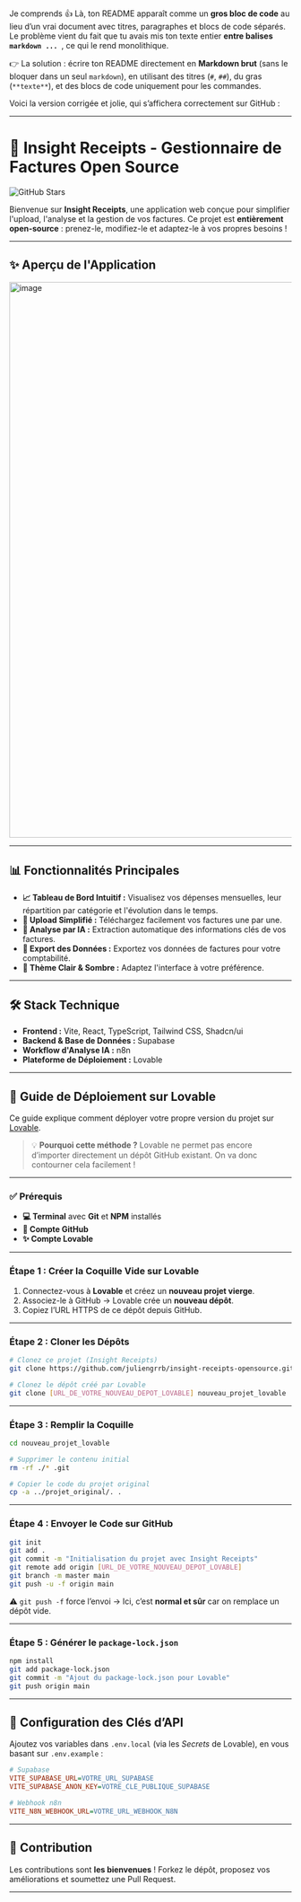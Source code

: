 Je comprends 👍 Là, ton README apparaît comme un **gros bloc de code** au lieu d’un vrai document avec titres, paragraphes et blocs de code séparés.
Le problème vient du fait que tu avais mis ton texte entier **entre balises `markdown ... `**, ce qui le rend monolithique.

👉 La solution : écrire ton README directement en **Markdown brut** (sans le bloquer dans un seul `markdown`), en utilisant des titres (`#`, `##`), du gras (`**texte**`), et des blocs de code uniquement pour les commandes.

Voici la version corrigée et jolie, qui s’affichera correctement sur GitHub :

---

# 🚀 Insight Receipts - Gestionnaire de Factures Open Source

![GitHub Stars](https://img.shields.io/github/stars/juliengrrb/insight-receipts-opensource?style=social)

Bienvenue sur **Insight Receipts**, une application web conçue pour simplifier l'upload, l'analyse et la gestion de vos factures.
Ce projet est **entièrement open-source** : prenez-le, modifiez-le et adaptez-le à vos propres besoins !

---

## ✨ Aperçu de l'Application

<img width="1918" height="990" alt="image" src="https://github.com/user-attachments/assets/11f2806a-d75f-4c38-b0c6-4ed280a20850" />


---

## 📊 Fonctionnalités Principales

* **📈 Tableau de Bord Intuitif :** Visualisez vos dépenses mensuelles, leur répartition par catégorie et l'évolution dans le temps.
* **🧾 Upload Simplifié :** Téléchargez facilement vos factures une par une.
* **🤖 Analyse par IA :** Extraction automatique des informations clés de vos factures.
* **📁 Export des Données :** Exportez vos données de factures pour votre comptabilité.
* **🌙 Thème Clair & Sombre :** Adaptez l'interface à votre préférence.

---

## 🛠️ Stack Technique

* **Frontend :** Vite, React, TypeScript, Tailwind CSS, Shadcn/ui
* **Backend & Base de Données :** Supabase
* **Workflow d'Analyse IA :** n8n
* **Plateforme de Déploiement :** Lovable

---

## 🚀 Guide de Déploiement sur Lovable

Ce guide explique comment déployer votre propre version du projet sur [Lovable](https://lovable.dev).

> 💡 **Pourquoi cette méthode ?**
> Lovable ne permet pas encore d’importer directement un dépôt GitHub existant. On va donc contourner cela facilement !

---

### ✅ Prérequis

* **💻 Terminal** avec **Git** et **NPM** installés
* **🐙 Compte GitHub**
* **✨ Compte Lovable**

---

### Étape 1 : Créer la Coquille Vide sur Lovable

1. Connectez-vous à **Lovable** et créez un **nouveau projet vierge**.
2. Associez-le à GitHub → Lovable crée un **nouveau dépôt**.
3. Copiez l’URL HTTPS de ce dépôt depuis GitHub.

---

### Étape 2 : Cloner les Dépôts

```bash
# Clonez ce projet (Insight Receipts)
git clone https://github.com/juliengrrb/insight-receipts-opensource.git projet_original

# Clonez le dépôt créé par Lovable
git clone [URL_DE_VOTRE_NOUVEAU_DEPOT_LOVABLE] nouveau_projet_lovable
```

---

### Étape 3 : Remplir la Coquille

```bash
cd nouveau_projet_lovable

# Supprimer le contenu initial
rm -rf ./* .git

# Copier le code du projet original
cp -a ../projet_original/. .
```

---

### Étape 4 : Envoyer le Code sur GitHub

```bash
git init
git add .
git commit -m "Initialisation du projet avec Insight Receipts"
git remote add origin [URL_DE_VOTRE_NOUVEAU_DEPOT_LOVABLE]
git branch -m master main
git push -u -f origin main
```

⚠️ `git push -f` force l’envoi → Ici, c’est **normal et sûr** car on remplace un dépôt vide.

---

### Étape 5 : Générer le `package-lock.json`

```bash
npm install
git add package-lock.json
git commit -m "Ajout du package-lock.json pour Lovable"
git push origin main
```

---

## 🔑 Configuration des Clés d’API

Ajoutez vos variables dans `.env.local` (via les *Secrets* de Lovable), en vous basant sur `.env.example` :

```ini
# Supabase
VITE_SUPABASE_URL=VOTRE_URL_SUPABASE
VITE_SUPABASE_ANON_KEY=VOTRE_CLE_PUBLIQUE_SUPABASE

# Webhook n8n
VITE_N8N_WEBHOOK_URL=VOTRE_URL_WEBHOOK_N8N
```

---

## 🤝 Contribution

Les contributions sont **les bienvenues** ! Forkez le dépôt, proposez vos améliorations et soumettez une Pull Request.

---
